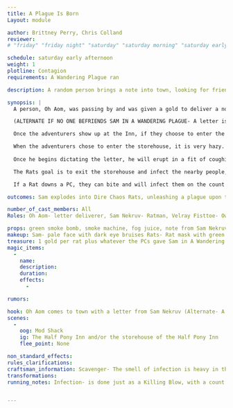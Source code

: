 ```yaml
---
title: A Plague Is Born
Layout: module

author: Brittney Perry, Chris Colland
reviewer: 
# "friday" "friday night" "saturday" "saturday morning" "saturday early afternoon" "saturday early evening" "saturday night" "reaction" "tavern setup" "townsfolk" "randoms"

schedule: saturday early afternoon
weight: 1
plotline: Contagion 
requirements: A Wandering Plague ran

description: A random person brings a note into town, looking for friends of Sam Nekruv. The note begs for them to come at once, that the coughing is worse, and he is scared. Upon arrival, the adventures see Sam Nekruv, who is coughing worse than he did in town. He begs for them to not get too close. Eventually, his coughing will become worse and continuous. The scene will be then become enveloped by green smoke. Sam shrieks and falls to the floor, his cloak empty. Erupting from the once-body of Sam is a plague of Dire Chaos Rats.   

synopsis: |
  A person, Oh Aom, was passing by and was given a gold to deliver a note to the friends of Sam Nekruv in town, at the tavern. The deliverer, Oh Aom, seems sleazy, he just gives off those vibes. When/if asked for directions, he counters with an offer of the directions for a Platinum, two Platinum and he'll take them there, but he says he is willing to negotiate for less. He will cave if threatened or roughed up. If the PCs show up at the Mod Shack without directions, they will be instructed to find directions and come back. Oh will not go out of game until the directions are given or he takes them there.

  (ALTERNATE IF NO ONE BEFRIENDS SAM IN A WANDERING PLAGUE- A letter is delivered to the adventurers from the city of Vindale, requesting the adventurers look into a beggar in the warehouse district that was seen wandering around town. They are asked to investigate the beggar and see if a cure for his sickness can be found, or "another alternative sought if no cure is found". 

  Once the adventurers show up at the Inn, if they choose to enter the inn first, they will find it dimly lit, full of smoke from both the patron's pipes and a faulty fireplace, and smelling sour. The innkeeper will freely admit to letting a sick man stay in their storehouse for free because they felt bad for him. They will say that the storehouse is unlocked if the adventurers wish to go back there and they are free to do so. 

  When the adventurers chose to enter the storehouse, it is very hazy. The smell of infection is apparent to all that can smell the haze (i.e, you smell the fog, you smell the infection). If there happens to be a Scavenger in the group, they will almost be driven from the area by the smell of infection. The adventurers will be greeted by a coughing Sam at the very back of the storehouse (NPCs are outside the side door).
  
  Once he begins dictating the letter, he will erupt in a fit of coughing. As he continuously coughs, a green smoke bomb will be set off in front of him. Once the smoke is heavy enough, npcs will enter though back door hidden by the smoke. They need to try to be quiet so as not to alert the PCs. Sam will collapse inside his robes with a shriek of pain, and the Dire Chaos Rats will emerge (ONE I EXPLODE FROM THE CORPSE... in unison) (Sound Effect- Rat squeaks after emerge)

  The Rats goal is to exit the storehouse and infect the nearby people, and secondly, fight and infect adventurers. They will take an erratic but steady route to the door, will attack if blocked or hindered, and exit. The NPCs are to go around the building, go out of game, and re-enter from the back door. They need to gather at the robe pile for everyone to respawn. They are to wait until all the NPCs are back at the robes and then count again (ONE I EXPLODE FROM THE CORPSE... in unison) Continue until there have approximately 30 spawns. The mod marshal needs to keep a rough count of how may rats escape. If more than 15 rats escape, the module "The Plague is Upon You" can be ran.

  If a Rat downs a PC, they can bite and will infect them on the count of "I infect you one, I infect you two, I infect you three." The PC will then become Infected (see running notes).    

outcomes: Sam explodes into Dire Chaos Rats, unleashing a plague upon the land.

number_of_cast_members: All 
Roles: Oh Aom- letter deliverer, Sam Nekruv- Ratman, Velray Fisttoe- Owner and proprietor of the Half Pony Inn, Dire Chaos Rats (approx 30 spawns)

props: green smoke bomb, smoke machine, fog juice, note from Sam Nekruv, Letter from Vindale City (Alternate),speaker, Sound Effect- Rats squeaking
makeup: Sam- pale face with dark eye bruises Rats- Rat mask with green markings, black tabard with green sash
treasure: 1 gold per rat plus whatever the PCs gave Sam in A Wandering Plague (robe must be searched to retrieve)
magic_items:
  - 
    name: 
    description:  
    duration: 
    effects: 
      - 

rumors: 

hook: Oh Aom comes to town with a letter from Sam Nekruv (Alternate- A letter is delivered to the PCs asking them to take care of Sam one way or another)
scenes: 
  - 
    oog: Mod Shack
    ig: The Half Pony Inn and/or the storehouse of the Half Pony Inn
    flee_point: None

non_standard_effects: 
rules_clarifications: 
craftsman_information: Scavenger- The smell of infection is heavy in the air. It almost drives you from the room. (the infection is represented by the hazy smoke.)
transformations: 
running_notes: Infection- is done just as a Killing Blow, with a count of “I infect you 1, I infect you 2, I infect you 3.” Directions- Sam Nekruv is staying in the storehouse at the back of the Half Pony Inn, east of the tavern, in the warehouse district. 


---
```

